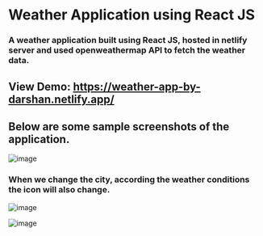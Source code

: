 # Weather Application using React JS
### A weather application built using React JS, hosted in netlify server and used openweathermap API to fetch the weather data.
## View Demo: https://weather-app-by-darshan.netlify.app/
## Below are some sample screenshots of the application.
![image](https://github.com/dbadiger/react-weather-app/assets/140099027/8a249252-22c7-4424-b445-d820f42857f4)
### When we change the city, according the weather conditions the icon will also change.
![image](https://github.com/dbadiger/react-weather-app/assets/140099027/72b42158-be50-4cc8-9081-8c0abca14f19)

![image](https://github.com/dbadiger/react-weather-app/assets/140099027/42774f1e-73d2-4868-ad20-d4df9ba0d9fb)
